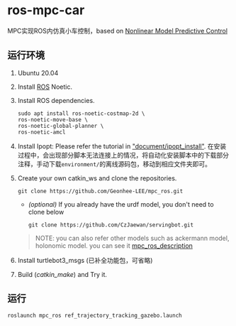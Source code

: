 # ros-mpc-car
MPC实现ROS内仿真小车控制，based on [Nonlinear Model Predictive Control](https://github.com/Geonhee-LEE/mpc_ros)

## 运行环境
1. Ubuntu 20.04

2. Install [ROS](http://wiki.ros.org/) Noetic.

3. Install ROS dependencies.

   ```
   sudo apt install ros-noetic-costmap-2d \
   ros-noetic-move-base \
   ros-noetic-global-planner \
   ros-noetic-amcl
   ```

4. Install Ipopt: Please refer the tutorial in ["document/ipopt_install"](https://github.com/Geonhee-LEE/mpc_ros/tree/melodic/assets/document/ipopt_install).
   在安装过程中，会出现部分脚本无法连接上的情况，将自动化安装脚本中的下载部分注释，手动下载`environment/`的离线源码包，移动到相应文件夹即可。

5. Create your own catkin_ws and clone the repositories.

   ```
   git clone https://github.com/Geonhee-LEE/mpc_ros.git 
   ```

   - _(optional)_ If you already have the urdf model, you don't need to clone below  

     ```
     git clone https://github.com/CzJaewan/servingbot.git
     ```

   > NOTE: you can also refer other models such as ackermann model, holonomic model. you can see it [mpc_ros_description](https://github.com/Geonhee-LEE/mpc_ros_description)

6. Install turtlebot3_msgs (已补全功能包，可省略)

7. Build (_catkin_make_) and Try it.

## 运行
`roslaunch mpc_ros ref_trajectory_tracking_gazebo.launch`
